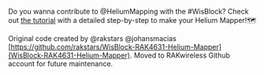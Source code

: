 Do you wanna contribute to @HeliumMapping with the #WisBlock? Check out [the tutorial](https://news.rakwireless.com/make-a-helium-mapper-with-the-wisblock/) with a detailed step-by-step to make your Helium Mapper!🗺️

Original code created by @rakstars @johansmacias [https://github.com/rakstars/WisBlock-RAK4631-Helium-Mapper](WisBlock-RAK4631-Helium-Mapper).
Moved to RAKwireless Github account for future maintenance.